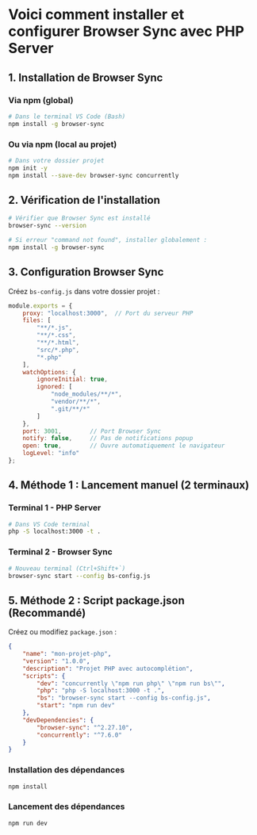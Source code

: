 # Voici comment installer et configurer Browser Sync avec PHP Server

## 1. **Installation de Browser Sync**

### Via npm (global)

```bash
# Dans le terminal VS Code (Bash)
npm install -g browser-sync
```

### Ou via npm (local au projet)

```bash
# Dans votre dossier projet
npm init -y
npm install --save-dev browser-sync concurrently
```

## 2. **Vérification de l'installation**

```bash
# Vérifier que Browser Sync est installé
browser-sync --version

# Si erreur "command not found", installer globalement :
npm install -g browser-sync
```

## 3. **Configuration Browser Sync**

Créez `bs-config.js` dans votre dossier projet :

```javascript
module.exports = {
    proxy: "localhost:3000",  // Port du serveur PHP
    files: [
        "**/*.js",
        "**/*.css", 
        "**/*.html",
        "src/*.php",
        "*.php"
    ],
    watchOptions: {
        ignoreInitial: true,
        ignored: [
            "node_modules/**/*",
            "vendor/**/*",
            ".git/**/*"
        ]
    },
    port: 3001,        // Port Browser Sync
    notify: false,     // Pas de notifications popup
    open: true,        // Ouvre automatiquement le navigateur
    logLevel: "info"
};
```

## 4. **Méthode 1 : Lancement manuel (2 terminaux)**

### Terminal 1 - PHP Server

```bash
# Dans VS Code terminal
php -S localhost:3000 -t .
```

### Terminal 2 - Browser Sync

```bash
# Nouveau terminal (Ctrl+Shift+`)
browser-sync start --config bs-config.js
```

## 5. **Méthode 2 : Script package.json (Recommandé)**

Créez ou modifiez `package.json` :

```json
{
    "name": "mon-projet-php",
    "version": "1.0.0",
    "description": "Projet PHP avec autocomplétion",
    "scripts": {
        "dev": "concurrently \"npm run php\" \"npm run bs\"",
        "php": "php -S localhost:3000 -t .",
        "bs": "browser-sync start --config bs-config.js",
        "start": "npm run dev"
    },
    "devDependencies": {
        "browser-sync": "^2.27.10",
        "concurrently": "^7.6.0"
    }
}
```

### Installation des dépendances

```bash
npm install
```

### Lancement des dépendances

```bash
npm run dev
```
